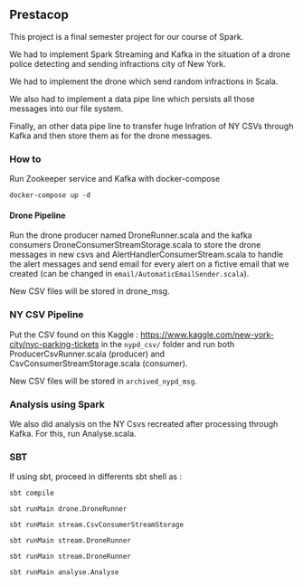 ## Prestacop

This project is a final semester project for our course of Spark.

We had to implement Spark Streaming and Kafka in the situation of a drone police detecting and sending infractions
city of New York.

We had to implement the drone which send random infractions in Scala.

We also had to implement a data pipe line which persists all those messages into our file system.

Finally, an other data pipe line to transfer huge Infration of NY CSVs through Kafka and then store them as for the drone messages.

### How to

Run Zookeeper service and Kafka with docker-compose

`docker-compose up -d`

#### Drone Pipeline

Run the drone producer named DroneRunner.scala and the kafka consumers DroneConsumerStreamStorage.scala to store the drone messages
in new csvs and AlertHandlerConsumerStream.scala to handle the alert messages and send email for every alert on a fictive email that we created (can be changed in `email/AutomaticEmailSender.scala`).

New CSV files will be stored in drone_msg.

### NY CSV Pipeline

Put the CSV found on this Kaggle : https://www.kaggle.com/new-york-city/nyc-parking-tickets in the `nypd_csv/` folder and run
both ProducerCsvRunner.scala (producer) and CsvConsumerStreamStorage.scala (consumer). 

New CSV files will be stored in `archived_nypd_msg`.

### Analysis using Spark

We also did analysis on the NY Csvs recreated after processing through Kafka. For this, run Analyse.scala.

### SBT

If using sbt, proceed in differents sbt shell as :

`sbt compile`

`sbt runMain drone.DroneRunner`

`sbt runMain stream.CsvConsumerStreamStorage`

`sbt runMain stream.DroneRunner`

`sbt runMain stream.DroneRunner`

`sbt runMain analyse.Analyse`